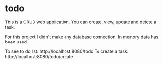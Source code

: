 # todo

This is a CRUD web application. You can create, view, update and delete a task. 

For this project I didn't make any database connection. In memory data has been used.

To see to do list: http://localhost:8080/todo
To create a task: http://localhost:8080/todo/create
